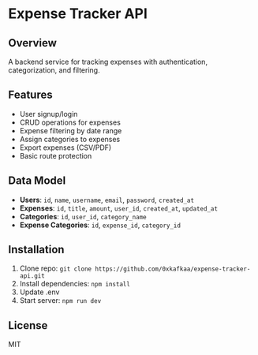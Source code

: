 # Expense Tracker API

## Overview

A backend service for tracking expenses with authentication, categorization, and filtering.

## Features

- User signup/login
- CRUD operations for expenses
- Expense filtering by date range
- Assign categories to expenses
- Export expenses (CSV/PDF)
- Basic route protection

## Data Model

- **Users**: `id`, `name`, `username`, `email`, `password`, `created_at`
- **Expenses**: `id`, `title`, `amount`, `user_id`, `created_at`, `updated_at`
- **Categories**: `id`, `user_id`, `category_name`
- **Expense Categories**: `id`, `expense_id`, `category_id`

## Installation

1. Clone repo: `git clone https://github.com/0xkafkaa/expense-tracker-api.git`
2. Install dependencies: `npm install`
3. Update .env
4. Start server: `npm run dev`

## License

MIT
